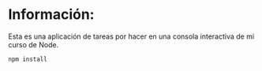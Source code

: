 # Información:

Esta es una aplicación de tareas por hacer en una consola interactiva de mi curso de Node. 

```
npm install
```
